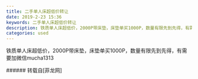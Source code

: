 ```yaml
---
title: 二手单人床超低价转让
date: 2019-2-23 15:36
keywords: 二手单人床超低价转让
description: 铁质单人床超低价，2000P带床垫，床垫单买1000P，数量有限先到先得，有需要加微信mucha1313
categories: used
---
```

<td class="t_f" id="postmessage_3098784">

铁质单人床超低价，2000P带床垫，床垫单买1000P，数量有限先到先得，有需要加微信mucha1313<br/>
</td>
###### 转载自[菲龙网]